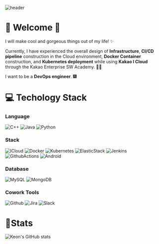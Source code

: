 <!--
**JangKeon/JangKeon** is a ✨ _special_ ✨ repository because its `README.md` (this file) appears on your GitHub profile.

Here are some ideas to get you started:

- 🔭 I’m currently working on ...
- 🌱 I’m currently learning ...
- 👯 I’m looking to collaborate on ...
- 🤔 I’m looking for help with ...
- 💬 Ask me about ...
- 📫 How to reach me: ...
- 😄 Pronouns: ...
- ⚡ Fun fact: ...
-->
![header](https://capsule-render.vercel.app/api?type=waving&color=auto&height=300&section=header&text=Keon%20Jang&fontSize=90)

#  🙌 Welcome 🙌

I will make cool and gorgeous things out of my life! ✨

Currently, I have experienced the overall design of **Infrastructure**, **CI/CD pipeline** construction in the Cloud environment, **Docker Container** construction, and **Kubernetes deployment** while using **Kakao I Cloud** through the Kakao Enterprise SW Academy.  👨‍🎓

I want to be a **DevOps engineer**. 🎆

# 💻 Techology Stack 

### Language

![C++](https://img.shields.io/badge/C++-00599C?style=flat-square&logo=C%2B%2B&logoColor=white) ![Java](https://img.shields.io/badge/Java-FF7800?style=flat-square&logo=Java&logoColor=white) ![Python](https://img.shields.io/badge/Python-3776AB?style=flat-square&logo=Python&logoColor=white) 

### Stack

![ICloud](https://img.shields.io/badge/KakaoICloud-F6E05E?style=flat-square&logo=iCloud&logoColor=black) ![Docker](https://img.shields.io/badge/Docker-6799C3?style=flat-square&logo=Docker&logoColor=white) ![Kubernetes](https://img.shields.io/badge/Kubernetes-326CE5?style=flat-square&logo=Kubernetes&logoColor=white) ![ElasticStack](https://img.shields.io/badge/ElasticStack-005571?style=flat-square&logo=ElasticStack&logoColor=white) ![Jenkins](https://img.shields.io/badge/Jenkins-D24939?style=flat-square&logo=Jenkins&logoColor=white) ![GithubActions](https://img.shields.io/badge/GithubActions-2088FF?style=flat-square&logo=GithubActions&logoColor=white) ![Android](https://img.shields.io/badge/Android-3DDC84?style=flat-square&logo=Android&logoColor=white)

### Database

![MySQL](https://img.shields.io/badge/MySQL-4479A1?style=flat-square&logo=MySQL&logoColor=white) ![MongoDB](https://img.shields.io/badge/MongoDB-47A248?style=flat-square&logo=MongoDB&logoColor=white)

### Cowork Tools
 
![Github](https://img.shields.io/badge/Github-181717?style=flat-square&logo=Github&logoColor=white) ![Jira](https://img.shields.io/badge/Jira-0052CC?style=flat-square&logo=Jira&logoColor=white) ![Slack](https://img.shields.io/badge/Slack-4A154B?style=flat-square&logo=Slack&logoColor=white)





# 🌱Stats
![Keon's GitHub stats](https://github-readme-stats.vercel.app/api?username=JangKeon&show_icons=true&theme=radical)


